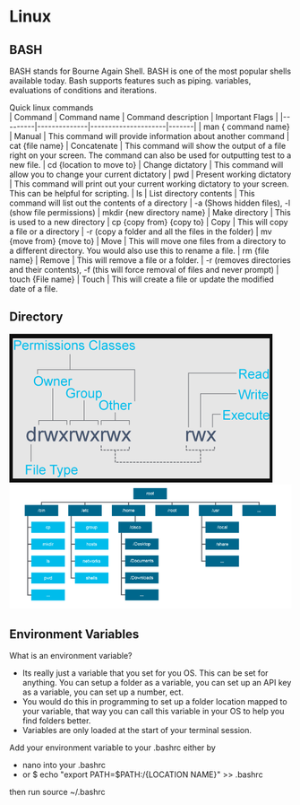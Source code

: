 # Linux

## BASH
BASH stands for Bourne Again Shell.
BASH is one of the most popular shells available today. 
Bash supports features such as piping. variables, evaluations of conditions and iterations.

Quick linux commands  
| Command | Command name | Command description | Important Flags |
|---------|--------------|---------------------|-------|
| man { command name} | Manual | This command will provide information about another command
| cat {file name} | Concatenate |  This command will show the output of a file right on your screen. The command can also be used for outputting test to a new file.
| cd  {location to move to} | Change dictatory | This command will allow you to change your current dictatory
| pwd | Present working dictatory | This command will print out your current working dictatory to your screen. This can be helpful for scripting.
| ls |  List directory contents | This command will list out the contents of a directory | -a (Shows hidden files), -l (show file permissions)
| mkdir {new directory name} | Make directory | This is used to a new directory
| cp {copy from} {copy to} | Copy | This will copy a file or a directory | -r (copy a folder and all the files in the folder)
| mv {move from} {move to} | Move | This will move one files from a directory to a different directory. You would also use this to rename a file.
| rm {file name} | Remove | This will remove a file or a folder. | -r (removes directories and their contents), -f (this will force removal of files and never prompt)
| touch {File name} | Touch | This will create a file or update the modified date of a file.

## Directory

![Directory Permissions](../../images/Directory%20Permissions.png)
![Directory Structure](../../images/Directory%20Structure.png)


## Environment Variables
What is an environment variable?
- Its really just a variable that you set for you OS. This can be set for anything. You can setup a folder as a variable, you can set up an API key as a variable, you can set up a number, ect. 
- You would do this in programming to set up a folder location mapped to your variable, that way you can call this variable in your OS to help you find folders better.  
- Variables are only loaded at the start of your terminal session.

Add your environment variable to your .bashrc either by
- nano into your .bashrc
- or $ echo "export PATH=$PATH:/{LOCATION NAME}" >> .bashrc

then run source ~/.bashrc
